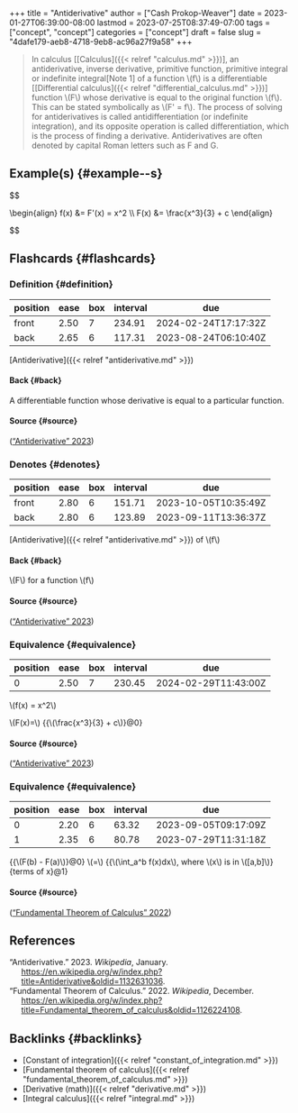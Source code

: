 +++
title = "Antiderivative"
author = ["Cash Prokop-Weaver"]
date = 2023-01-27T06:39:00-08:00
lastmod = 2023-07-25T08:37:49-07:00
tags = ["concept", "concept"]
categories = ["concept"]
draft = false
slug = "4dafe179-aeb8-4718-9eb8-ac96a27f9a58"
+++

> In calculus [[Calculus]({{< relref "calculus.md" >}})], an antiderivative, inverse derivative, primitive function, primitive integral or indefinite integral[Note 1] of a function \\(f\\) is a differentiable [[Differential calculus]({{< relref "differential_calculus.md" >}})] function \\(F\\) whose derivative is equal to the original function \\(f\\). This can be stated symbolically as \\(F' = f\\). The process of solving for antiderivatives is called antidifferentiation (or indefinite integration), and its opposite operation is called differentiation, which is the process of finding a derivative. Antiderivatives are often denoted by capital Roman letters such as F and G.


## Example(s) {#example--s}

$$

\begin{align}
f(x) &= F'(x) = x^2 \\\\
F(x) &= \frac{x^3}{3} + c
\end{align}

$$


## Flashcards {#flashcards}


### Definition {#definition}

| position | ease | box | interval | due                  |
|----------|------|-----|----------|----------------------|
| front    | 2.50 | 7   | 234.91   | 2024-02-24T17:17:32Z |
| back     | 2.65 | 6   | 117.31   | 2023-08-24T06:10:40Z |

[Antiderivative]({{< relref "antiderivative.md" >}})


#### Back {#back}

A differentiable function whose derivative is equal to a particular function.


#### Source {#source}

(<a href="#citeproc_bib_item_1">“Antiderivative” 2023</a>)


### Denotes {#denotes}

| position | ease | box | interval | due                  |
|----------|------|-----|----------|----------------------|
| front    | 2.80 | 6   | 151.71   | 2023-10-05T10:35:49Z |
| back     | 2.80 | 6   | 123.89   | 2023-09-11T13:36:37Z |

[Antiderivative]({{< relref "antiderivative.md" >}}) of \\(f\\)


#### Back {#back}

\\(F\\) for a function \\(f\\)


#### Source {#source}

(<a href="#citeproc_bib_item_1">“Antiderivative” 2023</a>)


### Equivalence {#equivalence}

| position | ease | box | interval | due                  |
|----------|------|-----|----------|----------------------|
| 0        | 2.50 | 7   | 230.45   | 2024-02-29T11:43:00Z |

\\(f(x) = x^2\\)

\\(F(x)=\\) {{\\(\frac{x^3}{3} + c\\)}@0}


#### Source {#source}

(<a href="#citeproc_bib_item_1">“Antiderivative” 2023</a>)


### Equivalence {#equivalence}

| position | ease | box | interval | due                  |
|----------|------|-----|----------|----------------------|
| 0        | 2.20 | 6   | 63.32    | 2023-09-05T09:17:09Z |
| 1        | 2.35 | 6   | 80.78    | 2023-07-29T11:31:18Z |

{{\\(F(b) - F(a)\\)}@0} \\(=\\) {{\\(\int\_a^b f(x)dx\\), where \\(x\\) is in \\([a,b]\\)}{terms of x}@1}


#### Source {#source}

(<a href="#citeproc_bib_item_2">“Fundamental Theorem of Calculus” 2022</a>)

## References

<style>.csl-entry{text-indent: -1.5em; margin-left: 1.5em;}</style><div class="csl-bib-body">
  <div class="csl-entry"><a id="citeproc_bib_item_1"></a>“Antiderivative.” 2023. <i>Wikipedia</i>, January. <a href="https://en.wikipedia.org/w/index.php?title=Antiderivative&oldid=1132631036">https://en.wikipedia.org/w/index.php?title=Antiderivative&#38;oldid=1132631036</a>.</div>
  <div class="csl-entry"><a id="citeproc_bib_item_2"></a>“Fundamental Theorem of Calculus.” 2022. <i>Wikipedia</i>, December. <a href="https://en.wikipedia.org/w/index.php?title=Fundamental_theorem_of_calculus&oldid=1126224108">https://en.wikipedia.org/w/index.php?title=Fundamental_theorem_of_calculus&#38;oldid=1126224108</a>.</div>
</div>


## Backlinks {#backlinks}

-   [Constant of integration]({{< relref "constant_of_integration.md" >}})
-   [Fundamental theorem of calculus]({{< relref "fundamental_theorem_of_calculus.md" >}})
-   [Derivative (math)]({{< relref "derivative.md" >}})
-   [Integral calculus]({{< relref "integral.md" >}})
